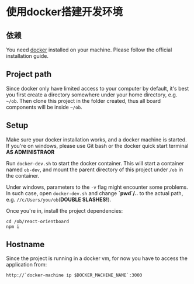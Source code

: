 # 使用docker搭建开发环境

## 依赖

You need [docker](https://www.docker.com/) installed on your machine. Please follow the official installation guide.

## Project path

Since docker only have limited access to your computer by default, it's best you first create a directory somewhere under your home directory, e.g. `~/ob`. Then clone this project in the folder created, thus all board components will be inside `~/ob`.

## Setup

Make sure your docker installation works, and a docker machine is started. If you're on windows, please use Git bash or the docker quick start terminal **AS ADMINISTRAOR**

Run `docker-dev.sh` to start the docker container. This will start a container named `ob-dev`, and mount the parent directory of this project under `/ob` in the container.

Under windows, parameters to the `-v` flag might encounter some problems. In such case, open `docker-dev.sh` and change **\`pwd\`/..** to the actual path, e.g. `//c/Users/you/ob`(**DOUBLE SLASHES!**).

Once you're in, install the project dependencies:

```
cd /ob/react-orientboard
npm i
```

## Hostname

Since the project is running in a docker vm, for now you have to access the application from:

```
http://`docker-machine ip $DOCKER_MACHINE_NAME`:3000
```

